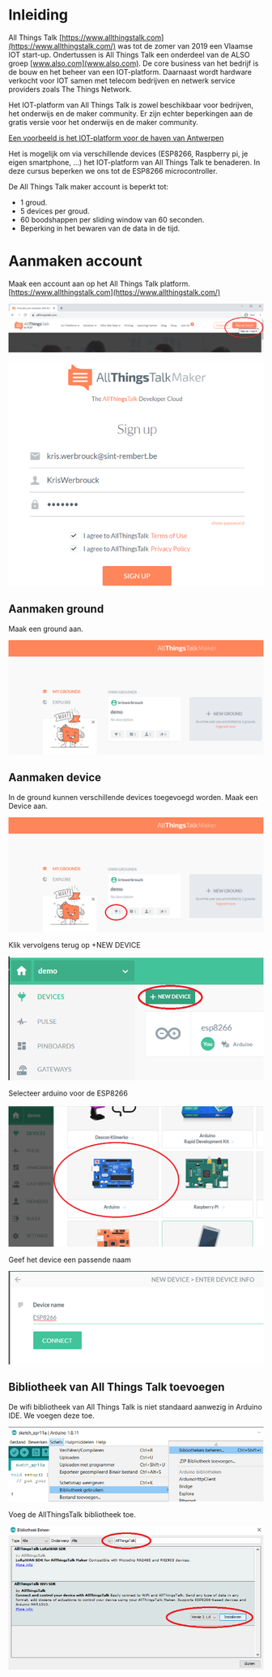 # Inleiding

All Things Talk [https://www.allthingstalk.com](https://www.allthingstalk.com/) was tot de zomer van 2019 een Vlaamse IOT start-up. Ondertussen is All Things Talk een onderdeel van de ALSO groep [www.also.com](www.also.com). De core business van het bedrijf is de bouw en het beheer van een IOT-platform. Daarnaast wordt hardware verkocht voor IOT samen met telecom bedrijven en netwerk service providers zoals The Things Network.

 Het IOT-platform van All Things Talk is zowel beschikbaar voor bedrijven, het onderwijs en de maker community. Er zijn echter beperkingen aan de gratis versie voor het onderwijs en de maker community.

[Een voorbeeld is het IOT-platform voor de haven van Antwerpen](https://cdn2.hubspot.net/hubfs/4124978/Port%20of%20Antwerp%20Cust_FULL_HD_1.mp4)

Het is mogelijk om via verschillende devices (ESP8266, Raspberry pi, je eigen smartphone, ...) het IOT-platform van All Things Talk te benaderen. In deze cursus beperken we ons tot de ESP8266 microcontroller.

De All Things Talk maker account is beperkt tot:
* 1 groud.
* 5 devices per groud.
* 60 boodshappen per sliding window van 60 seconden.
* Beperking in het bewaren van de data in de tijd.

# Aanmaken account

Maak een account aan op het All Things Talk platform. [https://www.allthingstalk.com](https://www.allthingstalk.com/)

![Aanmaken account](./assets/SignUp.png)

![Aanmaken account](./assets/SignUp2.png)

## Aanmaken ground

Maak een ground aan.

![Aanmaken ground](./assets/ground.png)


## Aanmaken device

In de ground kunnen verschillende devices toegevoegd worden. Maak een Device aan.

![Aanmaken device](./assets/AddDevice.png)

Klik vervolgens terug op +NEW DEVICE

![Aanmaken device](./assets/AddDevice2.png)

Selecteer arduino voor de ESP8266

![Aanmaken device](./assets/AddDevice3.png)

Geef het device een passende naam

![device name](./assets/deviceName.png)

## Bibliotheek van All Things Talk toevoegen

De wifi bibliotheek van All Things Talk is niet standaard aanwezig in Arduino IDE. We voegen deze toe.

![bibliotheek toevoegen](./assets/Bibliotheek1.png)

Voeg de AllThingsTalk bibliotheek toe.

![bibliotheek toevoegen](./assets/Bibliotheek2.png)

